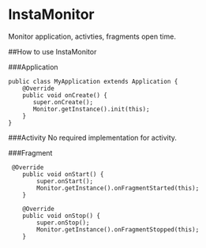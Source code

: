 # InstaMonitor
Monitor application, activties, fragments open time. 

##How to use InstaMonitor

###Application  
```
public class MyApplication extends Application {
    @Override
    public void onCreate() {
       super.onCreate();
       Monitor.getInstance().init(this);
    }
}
```

###Activity
No required implementation for activity.

###Fragment
```
 @Override
    public void onStart() {
        super.onStart();
        Monitor.getInstance().onFragmentStarted(this);
    }

    @Override
    public void onStop() {
        super.onStop();
        Monitor.getInstance().onFragmentStopped(this);
    }
```



